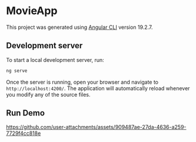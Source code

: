 # MovieApp

This project was generated using [Angular CLI](https://github.com/angular/angular-cli) version 19.2.7.

## Development server

To start a local development server, run:

```bash
ng serve
```

Once the server is running, open your browser and navigate to `http://localhost:4200/`. The application will automatically reload whenever you modify any of the source files.

## Run Demo

https://github.com/user-attachments/assets/909487ae-27da-4636-a259-7729f4cc818e






